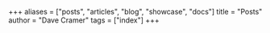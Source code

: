 +++
aliases = ["posts", "articles", "blog", "showcase", "docs"]
title = "Posts"
author = "Dave Cramer"
tags = ["index"]
+++
